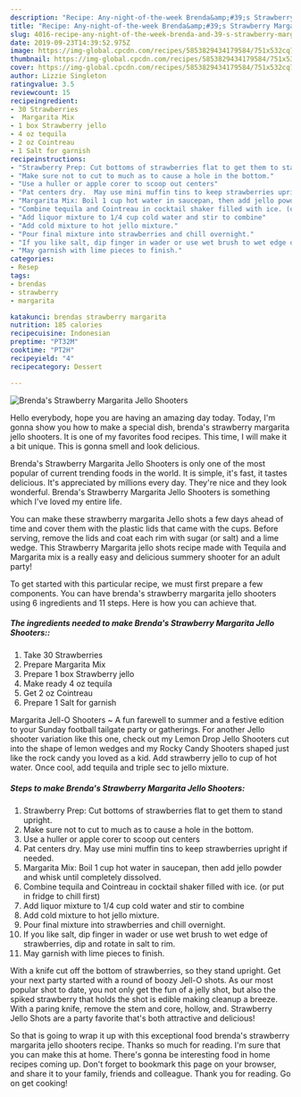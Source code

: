 ```yaml
---
description: "Recipe: Any-night-of-the-week Brenda&amp;#39;s Strawberry Margarita Jello Shooters"
title: "Recipe: Any-night-of-the-week Brenda&amp;#39;s Strawberry Margarita Jello Shooters"
slug: 4016-recipe-any-night-of-the-week-brenda-and-39-s-strawberry-margarita-jello-shooters
date: 2019-09-23T14:39:52.975Z
image: https://img-global.cpcdn.com/recipes/5853829434179584/751x532cq70/brendas-strawberry-margarita-jello-shooters-recipe-main-photo.jpg
thumbnail: https://img-global.cpcdn.com/recipes/5853829434179584/751x532cq70/brendas-strawberry-margarita-jello-shooters-recipe-main-photo.jpg
cover: https://img-global.cpcdn.com/recipes/5853829434179584/751x532cq70/brendas-strawberry-margarita-jello-shooters-recipe-main-photo.jpg
author: Lizzie Singleton
ratingvalue: 3.5
reviewcount: 15
recipeingredient:
- 30 Strawberries
-  Margarita Mix
- 1 box Strawberry jello
- 4 oz tequila
- 2 oz Cointreau
- 1 Salt for garnish
recipeinstructions:
- "Strawberry Prep: Cut bottoms of strawberries flat to get them to stand upright."
- "Make sure not to cut to much as to cause a hole in the bottom."
- "Use a huller or apple corer to scoop out centers"
- "Pat centers dry.  May use mini muffin tins to keep strawberries upright if needed."
- "Margarita Mix: Boil 1 cup hot water in saucepan, then add jello powder and whisk until completely dissolved."
- "Combine tequila and Cointreau in cocktail shaker filled with ice. (or put in fridge to chill first)"
- "Add liquor mixture to 1/4 cup cold water and stir to combine"
- "Add cold mixture to hot jello mixture."
- "Pour final mixture into strawberries and chill overnight."
- "If you like salt, dip finger in wader or use wet brush to wet edge of strawberries, dip and rotate in salt to rim."
- "May garnish with lime pieces to finish."
categories:
- Resep
tags:
- brendas
- strawberry
- margarita

katakunci: brendas strawberry margarita
nutrition: 185 calories
recipecuisine: Indonesian
preptime: "PT32M"
cooktime: "PT2H"
recipeyield: "4"
recipecategory: Dessert

---
```



![Brenda&#39;s Strawberry Margarita Jello Shooters](https://img-global.cpcdn.com/recipes/5853829434179584/751x532cq70/brendas-strawberry-margarita-jello-shooters-recipe-main-photo.jpg)

Hello everybody, hope you are having an amazing day today. Today, I'm gonna show you how to make a special dish, brenda&#39;s strawberry margarita jello shooters. It is one of my favorites food recipes. This time, I will make it a bit unique. This is gonna smell and look delicious.

Brenda&#39;s Strawberry Margarita Jello Shooters is only one of the most popular of current trending foods in the world. It is simple, it's fast, it tastes delicious. It's appreciated by millions every day. They're nice and they look wonderful. Brenda&#39;s Strawberry Margarita Jello Shooters is something which I've loved my entire life.

You can make these strawberry margarita Jello shots a few days ahead of time and cover them with the plastic lids that came with the cups. Before serving, remove the lids and coat each rim with sugar (or salt) and a lime wedge. This Strawberry Margarita jello shots recipe made with Tequila and Margarita mix is a really easy and delicious summery shooter for an adult party!


To get started with this particular recipe, we must first prepare a few components. You can have brenda&#39;s strawberry margarita jello shooters using 6 ingredients and 11 steps. Here is how you can achieve that.

##### The ingredients needed to make Brenda&#39;s Strawberry Margarita Jello Shooters::

1. Take 30 Strawberries
1. Prepare  Margarita Mix
1. Prepare 1 box Strawberry jello
1. Make ready 4 oz tequila
1. Get 2 oz Cointreau
1. Prepare 1 Salt for garnish


Margarita Jell-O Shooters ~ A fun farewell to summer and a festive edition to your Sunday football tailgate party or gatherings. For another Jello shooter variation like this one, check out my Lemon Drop Jello Shooters cut into the shape of lemon wedges and my Rocky Candy Shooters shaped just like the rock candy you loved as a kid. Add strawberry jello to cup of hot water. Once cool, add tequila and triple sec to jello mixture. 

##### Steps to make Brenda&#39;s Strawberry Margarita Jello Shooters:

1. Strawberry Prep: Cut bottoms of strawberries flat to get them to stand upright.
1. Make sure not to cut to much as to cause a hole in the bottom.
1. Use a huller or apple corer to scoop out centers
1. Pat centers dry.  May use mini muffin tins to keep strawberries upright if needed.
1. Margarita Mix: Boil 1 cup hot water in saucepan, then add jello powder and whisk until completely dissolved.
1. Combine tequila and Cointreau in cocktail shaker filled with ice. (or put in fridge to chill first)
1. Add liquor mixture to 1/4 cup cold water and stir to combine
1. Add cold mixture to hot jello mixture.
1. Pour final mixture into strawberries and chill overnight.
1. If you like salt, dip finger in wader or use wet brush to wet edge of strawberries, dip and rotate in salt to rim.
1. May garnish with lime pieces to finish.


With a knife cut off the bottom of strawberries, so they stand upright. Get your next party started with a round of boozy Jell-O shots. As our most popular shot to date, you not only get the fun of a jelly shot, but also the spiked strawberry that holds the shot is edible making cleanup a breeze. With a paring knife, remove the stem and core, hollow, and. Strawberry Jello Shots are a party favorite that&#39;s both attractive and delicious! 

So that is going to wrap it up with this exceptional food brenda&#39;s strawberry margarita jello shooters recipe. Thanks so much for reading. I'm sure that you can make this at home. There's gonna be interesting food in home recipes coming up. Don't forget to bookmark this page on your browser, and share it to your family, friends and colleague. Thank you for reading. Go on get cooking!
